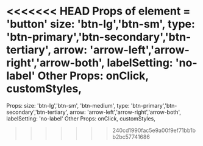 <<<<<<< HEAD
Props of element = 'button'
    size: 'btn-lg','btn-sm',
    type: 'btn-primary','btn-secondary','btn-tertiary',
    arrow: 'arrow-left','arrow-right','arrow-both',
    labelSetting: 'no-label'
    Other Props:
    onClick, customStyles,
=======
Props:
size: 'btn-lg','btn-sm', 'btn-medium',
type: 'btn-primary','btn-secondary','btn-tertiary',
arrow: 'arrow-left','arrow-right','arrow-both',
labelSetting: 'no-label'
Other Props:
onClick, customStyles,
>>>>>>> 240cd1990fac5e9a00f9ef71bb1bb2bc57741686
